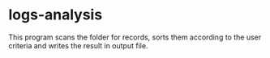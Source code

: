 # logs-analysis
This program scans the folder for records, sorts them according to the user criteria and writes the result in output file.

